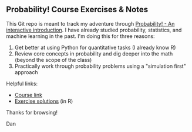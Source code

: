 ## Probability! Course Exercises & Notes

This Git repo is meant to track my adventure through [Probability! - An interactive introduction](https://bookdown.org/probability/beta/). I have already studied probability, statistics, and machine learning in the past. I'm doing this for three reasons:  

1. Get better at using Python for quantitative tasks (I already know R)  
2. Review core concepts in probability and dig deeper into the math (beyond the scope of the class)  
3. Practically work through probability problems using a "simulation first" approach  

Helpful links:  
- [Course link](https://bookdown.org/probability/beta/)  
- [Exercise solutions](https://bookdown.org/probability/solutions2/Probability%21__Solutions_.html) (in R)  

Thanks for browsing!

Dan
